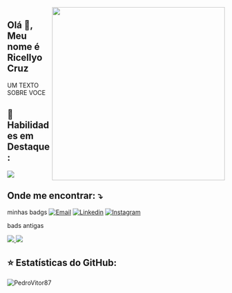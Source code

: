 <img src="https://raw.githubusercontent.com/MicaelliMedeiros/micaellimedeiros/master/image/computer-illustration.png" min-width="400px" max-width="400px" width="400px" align="right">

##  Olá 👋, Meu nome é <strong>Ricellyo Cruz</strong>
<p align="left"> 
   UM TEXTO SOBRE VOCE 
</p>

## 🚀 Habilidades em Destaque:

<img src="https://img.shields.io/badge/-Html-FF0000?style=flat-square&labelColor=FF0000&logo=html&logoColor=white&link=mailto:ricellyocruzsilva@gmail.com" />

## Onde me encontrar: ⤵️

minhas badgs 
[![Email](https://img.shields.io/badge/Gmail-D14836?style=for-the-badge&logo=gmail&logoColor=white)](mailto:ricellyocruzsilva@gmail.com)
[![Linkedin](https://img.shields.io/badge/LinkedIn-0077B5?style=for-the-badge&logo=linkedin&logoColor=white)](https://www.linkedin.com/in/ricellyo-cruz-silva-cruz-05575216a/)
[![Instagram](https://img.shields.io/badge/Instagram-E4405F?style=for-the-badge&logo=instagram&logoColor=white)]()

bads antigas 

<p align="left">
  <a href="mailto:ricellyocruzsilva@gmail.com" alt="Gmail">
    <img src="https://img.shields.io/badge/-Gmail-FF0000?style=flat-square&labelColor=FF0000&logo=gmail&logoColor=white&link=mailto:ricellyocruzsilva@gmail.com" />
  </a>
  <a href="https://www.linkedin.com/in/ricellyo-cruz-silva-cruz-05575216a/" alt="LinkedIn">
    <img src="https://img.shields.io/badge/-Linkedin-0e76a8?style=flat-square&logo=Linkedin&logoColor=white&link=https://www.linkedin.com/in/ricellyo-cruz-silva-cruz-05575216a/" />
  </a>
</p>

## ⭐ Estatísticas do GitHub:




<p align="left"> <img src="https://komarev.com/ghpvc/?username=Ricellyo" alt="PedroVitor87" /> </p>

